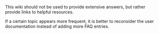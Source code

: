This wiki should not be used to provide extensive answers,
but rather provide links to helpful resources.

If a certain topic appears more frequent, it is better to reconsider the user documentation instead of adding more FAQ entries.
